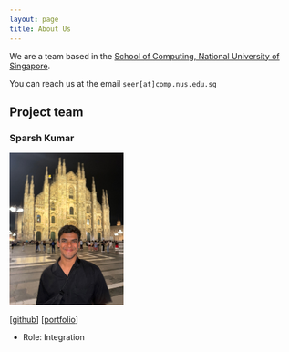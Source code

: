 ```yaml
---
layout: page
title: About Us
---
```


We are a team based in the [School of Computing, National University of Singapore](https://www.comp.nus.edu.sg).

You can reach us at the email `seer[at]comp.nus.edu.sg`

## Project team

### Sparsh Kumar

<img src="images/justsparsh.png" width="200px">

[[github](https://github.com/justsparsh)]
[[portfolio](team/justsparsh.md)]

* Role: Integration

